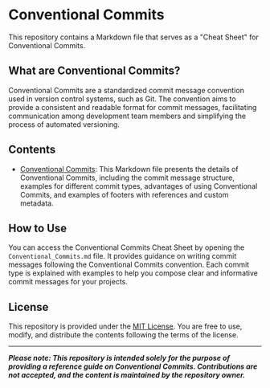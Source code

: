 # Conventional Commits

This repository contains a Markdown file that serves as a "Cheat Sheet" for Conventional Commits.

## What are Conventional Commits?

Conventional Commits are a standardized commit message convention used in version control systems, such as Git. The convention aims to provide a consistent and readable format for commit messages, facilitating communication among development team members and simplifying the process of automated versioning.

## Contents

- [Conventional Commits](Conventional_Commits.md): This Markdown file presents the details of Conventional Commits, including the commit message structure, examples for different commit types, advantages of using Conventional Commits, and examples of footers with references and custom metadata.

## How to Use

You can access the Conventional Commits Cheat Sheet by opening the `Conventional_Commits.md` file. It provides guidance on writing commit messages following the Conventional Commits convention. Each commit type is explained with examples to help you compose clear and informative commit messages for your projects.

## License

This repository is provided under the [MIT License](LICENSE.md). You are free to use, modify, and distribute the contents following the terms of the license.

---
***Please note: This repository is intended solely for the purpose of providing a reference guide on Conventional Commits. Contributions are not accepted, and the content is maintained by the repository owner.***